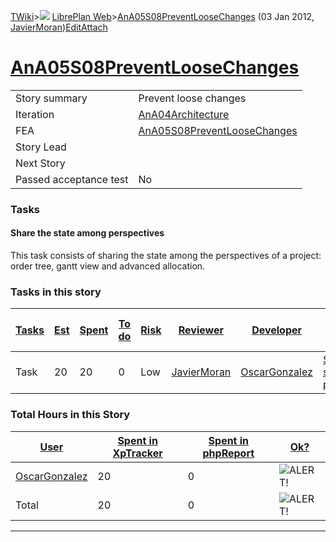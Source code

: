 [TWiki](/twiki/Main/WebHome)&gt;![](/twiki/TWiki/TWikiDocGraphics/web-bg-small.gif) [LibrePlan Web](/twiki/LibrePlan/WebHome)&gt;[AnA05S08PreventLooseChanges](http://wiki.libreplan-enterprise.com/twiki/LibrePlan/AnA05S08PreventLooseChanges "Topic revision: 3 (03 Jan 2012 - 15:11:19)") (03 Jan 2012, [JavierMoran](/twiki/Main/JavierMoran))[Edit](http://wiki.libreplan-enterprise.com/twiki/bin/edit/LibrePlan/AnA05S08PreventLooseChanges?t=1520337835 "Edit this topic text")[Attach](/twiki/bin/attach/LibrePlan/AnA05S08PreventLooseChanges "Attach an image or document to this topic")

 [AnA05S08PreventLooseChanges](/twiki/LibrePlan/AnA05S08PreventLooseChanges)
===================================================================================================================================



|                        |                                                                                      |
|------------------------|--------------------------------------------------------------------------------------|
| Story summary          | Prevent loose changes                                                                |
| Iteration              | [AnA04Architecture](/twiki/LibrePlan/AnA04Architecture)                     |
| FEA                    | [AnA05S08PreventLooseChanges](/twiki/LibrePlan/AnA05S08PreventLooseChanges) |
| Story Lead             |                                                                                      |
| Next Story             |                                                                                      |
| Passed acceptance test | No                                                                                   |

###  Tasks



####  Share the state among perspectives

This task consists of sharing the state among the perspectives of a project: order tree, gantt view and advanced allocation.

###  Tasks in this story



| [Tasks](http://wiki.libreplan-enterprise.com/twiki/LibrePlan/AnA05S08PreventLooseChanges?sortcol=0;table=2;up=0#sorted_table "Sort by this column") | [Est](http://wiki.libreplan-enterprise.com/twiki/LibrePlan/AnA05S08PreventLooseChanges?sortcol=1;table=2;up=0#sorted_table "Sort by this column") | [Spent](http://wiki.libreplan-enterprise.com/twiki/LibrePlan/AnA05S08PreventLooseChanges?sortcol=2;table=2;up=0#sorted_table "Sort by this column") | [To do](http://wiki.libreplan-enterprise.com/twiki/LibrePlan/AnA05S08PreventLooseChanges?sortcol=3;table=2;up=0#sorted_table "Sort by this column") | [Risk](http://wiki.libreplan-enterprise.com/twiki/LibrePlan/AnA05S08PreventLooseChanges?sortcol=4;table=2;up=0#sorted_table "Sort by this column") | [Reviewer](http://wiki.libreplan-enterprise.com/twiki/LibrePlan/AnA05S08PreventLooseChanges?sortcol=5;table=2;up=0#sorted_table "Sort by this column") | [Developer](http://wiki.libreplan-enterprise.com/twiki/LibrePlan/AnA05S08PreventLooseChanges?sortcol=6;table=2;up=0#sorted_table "Sort by this column") | [Task Name](http://wiki.libreplan-enterprise.com/twiki/LibrePlan/AnA05S08PreventLooseChanges?sortcol=7;table=2;up=0#sorted_table "Sort by this column") | [Start Date](http://wiki.libreplan-enterprise.com/twiki/LibrePlan/AnA05S08PreventLooseChanges?sortcol=8;table=2;up=0#sorted_table "Sort by this column") | [Est End Date](http://wiki.libreplan-enterprise.com/twiki/LibrePlan/AnA05S08PreventLooseChanges?sortcol=9;table=2;up=0#sorted_table "Sort by this column") | [End Date](http://wiki.libreplan-enterprise.com/twiki/LibrePlan/AnA05S08PreventLooseChanges?sortcol=10;table=2;up=0#sorted_table "Sort by this column") |
|--------------------------------------------------------------------------------------------------------------------------------------------------------------|------------------------------------------------------------------------------------------------------------------------------------------------------------|--------------------------------------------------------------------------------------------------------------------------------------------------------------|--------------------------------------------------------------------------------------------------------------------------------------------------------------|-------------------------------------------------------------------------------------------------------------------------------------------------------------|-----------------------------------------------------------------------------------------------------------------------------------------------------------------|------------------------------------------------------------------------------------------------------------------------------------------------------------------|------------------------------------------------------------------------------------------------------------------------------------------------------------------|-------------------------------------------------------------------------------------------------------------------------------------------------------------------|---------------------------------------------------------------------------------------------------------------------------------------------------------------------|------------------------------------------------------------------------------------------------------------------------------------------------------------------|
| Task                                                                                                                                                         | 20                                                                                                                                                         | 20                                                                                                                                                           | 0                                                                                                                                                            | Low                                                                                                                                                         | [JavierMoran](/twiki/Main/JavierMoran)                                                                                                                 | [OscarGonzalez](/twiki/Main/OscarGonzalez)                                                                                                              | [Share the state among perspectives](/twiki/LibrePlan/AnA05S08PreventLooseChanges#TasK1)                                                                |                                                                                                                                                                   |                                                                                                                                                                     |                                                                                                                                                                  |

###  Total Hours in this Story

| [User](http://wiki.libreplan-enterprise.com/twiki/LibrePlan/AnA05S08PreventLooseChanges?sortcol=0;table=3;up=0#sorted_table "Sort by this column") | [Spent in XpTracker](http://wiki.libreplan-enterprise.com/twiki/LibrePlan/AnA05S08PreventLooseChanges?sortcol=1;table=3;up=0#sorted_table "Sort by this column") | [Spent in phpReport](http://wiki.libreplan-enterprise.com/twiki/LibrePlan/AnA05S08PreventLooseChanges?sortcol=2;table=3;up=0#sorted_table "Sort by this column") | [Ok?](http://wiki.libreplan-enterprise.com/twiki/LibrePlan/AnA05S08PreventLooseChanges?sortcol=3;table=3;up=0#sorted_table "Sort by this column") |
|-------------------------------------------------------------------------------------------------------------------------------------------------------------|---------------------------------------------------------------------------------------------------------------------------------------------------------------------------|---------------------------------------------------------------------------------------------------------------------------------------------------------------------------|------------------------------------------------------------------------------------------------------------------------------------------------------------|
| [OscarGonzalez](/twiki/Main/OscarGonzalez)                                                                                                         | 20                                                                                                                                                                        | 0                                                                                                                                                                         | ![ALERT!](/twiki/TWiki/TWikiDocGraphics/warning.gif "ALERT!")                                                                                          |
| Total                                                                                                                                                       | 20                                                                                                                                                                        | 0                                                                                                                                                                         | ![ALERT!](/twiki/TWiki/TWikiDocGraphics/warning.gif "ALERT!")                                                                                          |

------------------------------------------------------------------------
